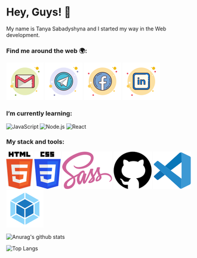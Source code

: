 # Hey, Guys! :wave:
My name is Tanya Sabadyshyna and I started my way in the Web development.

### Find me around the web :earth_africa::
  
  [![sabadyshyna e-mail](./icons/gmail-tanya-sabadyshyna.svg)](mailto:sabadyshyna@gmail.com)
  [![sabadyshyna telegram](./icons/telegram-tanya-sabadyshyna.svg)](https://t.me/sabadyshyna)
  [![sabadyshyna facebook](./icons/facebook-tanya-sabadyshyna.svg)](https://www.facebook.com/sabadyshyna)
  [![sabadyshyna linkedin](./icons/linkedin-tanya-sabadyshyna.svg)](https://www.linkedin.com/in/sabadyshyna/)
  
### I’m currently learning:

  ![JavaScript](https://img.shields.io/badge/javascript-%23F7DF1E.svg?&style=for-the-badge&logo=javascript&logoColor=black)
  ![Node.js](https://img.shields.io/badge/node.js%20-%2343853D.svg?&style=for-the-badge&logo=node.js&logoColor=white)
  ![React](https://img.shields.io/badge/react%20-%2320232a.svg?&style=for-the-badge&logo=react&logoColor=%2361DAFB)
  
### My stack and tools:

  [![Html5](./icons/html5.svg)]()
  [![Css3](./icons/css3.svg)]()
  [![Sass](./icons/sass.svg)]()
  [![GitHub](./icons/github.svg)]()
  [![VScode](./icons/visual-studio-code.svg)]()
  [![Webpack](./icons/webpack.svg)]()
  
![Anurag's github stats](https://github-readme-stats.vercel.app/api?username=sabadyshyna&show_icons=true&title_color=3A405A&text_color=3A405A&icon_color=E9AFA3&bg_color=DEG,F9DEC9,AEC5EB&hide_border=true)

![Top Langs](https://github-readme-stats.vercel.app/api/top-langs/?username=sabadyshyna&layout=compact&title_color=3A405A&text_color=3A405A&bg_color=DEG,AEC5EB,F9DEC9&hide_border=true)
